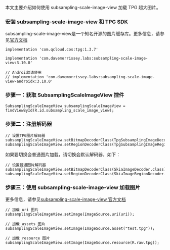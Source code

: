 
本文主要介绍如何使用 subsampling-scale-image-view 加载 TPG 超大图片。


### 安装 subsampling-scale-image-view 和 TPG SDK

subsampling-scale-image-view是一个知名开源的图片缓存库。更多信息，请参见[官方文档](https://github.com/davemorrissey/subsampling-scale-image-view)

```
implementation 'com.qcloud.cos:tpg:1.3.7' 

implementation 'com.davemorrissey.labs:subsampling-scale-image-view:3.10.0'

// AndroidX请使用
// implementation 'com.davemorrissey.labs:subsampling-scale-image-view-androidx:3.10.0'
```

### 步骤一：获取 SubsamplingScaleImageView 控件

```
SubsamplingScaleImageView subsamplingScaleImageView = findViewById(R.id.subsampling_scale_image_view);
```

### 步骤二：注册解码器

```
// 设置TPG图片解码器
subsamplingScaleImageView.setBitmapDecoderClass(TpgSubsamplingImageDecoder.class);
subsamplingScaleImageView.setRegionDecoderClass(TpgSubsamplingImageRegionDecoder.class);
```

如果要切换会普通图片加载，请切换会默认解码器，如下：
```
// 设置普通图片解码器
subsamplingScaleImageView.setBitmapDecoderClass(SkiaImageDecoder.class);
subsamplingScaleImageView.setRegionDecoderClass(SkiaImageRegionDecoder.class);
```

### 步骤三：使用 subsampling-scale-image-view 加载图片

更多信息，请参见[subsampling-scale-image-view 官方文档](https://github.com/davemorrissey/subsampling-scale-image-view)

```
// 加载 uri 图片
subsamplingScaleImageView.setImage(ImageSource.uri(uri));

// 加载 assets 图片
subsamplingScaleImageView.setImage(ImageSource.asset("test.tpg"));

// 加载 resource 图片
subsamplingScaleImageView.setImage(ImageSource.resource(R.raw.tpg));
```